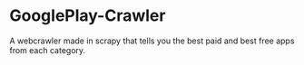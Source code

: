 GooglePlay-Crawler
==================

A webcrawler made in scrapy that tells you the best paid and best free apps from each category.
